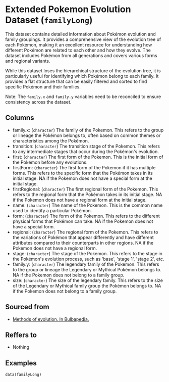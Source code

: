 # Extended Pokemon Evolution Dataset (`familyLong`)

This dataset contains detailed information about Pokémon evolution and family groupings. It provides a comprehensive view of the evolution tree of each Pokémon, making it an excellent resource for understanding how different Pokémon are related to each other and how they evolve. The dataset includes Pokémon from all generations and covers various forms and regional variants.

While this dataset loses the hierarchical structure of the evolution tree, it is particularly useful for identifying which Pokémon belong to each family. It provides a flat structure that can be easily filtered and sorted to find specific Pokémon and their families.

Note: The `family.x` and `family.y` variables need to be reconciled to ensure consistency across the dataset.


## Columns
  - family.x: (`character`) The family of the Pokemon. This refers to the group or lineage the Pokémon belongs to, often based on common themes or characteristics among the Pokémon.
  - transition: (`character`) The transition stage of the Pokemon. This refers to any intermediate stages that occur during the Pokémon's evolution.
  - first: (`character`) The first form of the Pokemon. This is the initial form of the Pokémon before any evolutions.
  - firstForm: (`character`) The first form of the Pokemon if it has multiple forms. This refers to the specific form that the Pokémon takes in its initial stage. NA if the Pokemon does not have a special form at the initial stage.
  - firstRegional: (`character`) The first regional form of the Pokemon. This refers to the regional form that the Pokémon takes in its initial stage. NA if the Pokemon does not have a regional form at the initial stage.
  - name: (`character`) The name of the Pokemon. This is the common name used to identify a particular Pokémon.
  - form: (`character`) The form of the Pokemon. This refers to the different physical forms that Pokémon can take. NA if the Pokemon does not have a special form.
  - regional: (`character`) The regional form of the Pokemon. This refers to the variations of Pokémon that appear differently and have different attributes compared to their counterparts in other regions. NA if the Pokemon does not have a regional form.
  - stage: (`character`) The stage of the Pokemon. This refers to the stage in the Pokémon's evolution process, such as 'base', 'stage 1', 'stage 2', etc.
  - family.y: (`character`) The legendary family of the Pokemon. This refers to the group or lineage the Legendary or Mythical Pokémon belongs to. NA if the Pokemon does not belong to a family group.
  - size: (`character`) The size of the legendary family. This refers to the size of the Legendary or Mythical family group the Pokémon belongs to. NA if the Pokemon does not belong to a family group.

## Sourced from
  - [Methods of evolution. In Bulbapedia.](https://bulbapedia.bulbagarden.net/wiki/Methods_of_evolution)

## Reffers to
  - Nothing

## Examples
```
data(familyLong)
```
